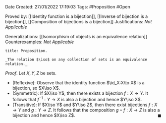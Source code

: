 <br />
<br />

Date Created: 27/01/2022 17:19:03
Tags: #Proposition #Open

Proved by: [[Identity function is a bijection]], [[Inverse of bijection is a bijection]], [[Composition of bijections is a bijection]]
Justifications: _Not Applicable_

Generalizations: [[Isomorphism of objects is an equivalence relation]]
Counterexamples: _Not Applicable_

``` ad-Proposition
title: Proposition.

_The relation $\iso$ on any collection of sets is an equivalence relation._

```

_Proof_. Let $X,Y,Z$ be sets.
* (Reflexive): Observe that the identity function $\id_X:X\to X$ is a bijection, so $X\iso X$.
* (Symmetric): If $X\iso Y$, then there exists a bijection $f:X\to Y$. It follows that $f^{-1}:Y\to X$ is also a bijection and hence $Y\iso X$.
* (Transitive): If $X\iso Y$ and $Y\iso Z$, then there exist bijections $f:X\to Y$ and $g:Y\to Z$. It follows that the composition $g\circ f:X\to Z$ is also a bijection and hence $X\iso Z$.<span style="float:right;">$\blacksquare$</span>
